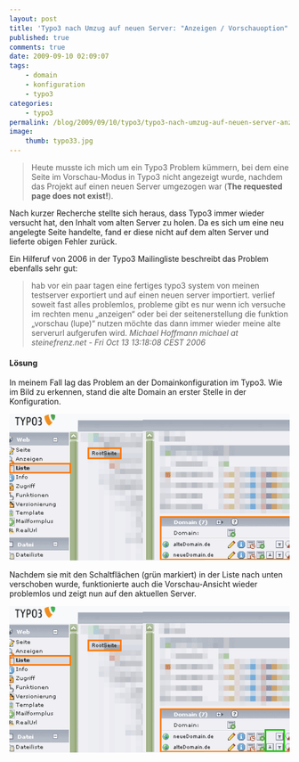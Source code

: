 ```yaml
---
layout: post
title: 'Typo3 nach Umzug auf neuen Server: "Anzeigen / Vorschauoption" springt auf alten Server'
published: true
comments: true
date: 2009-09-10 02:09:07
tags:
    - domain
    - konfiguration
    - typo3
categories:
    - typo3
permalink: /blog/2009/09/10/typo3/typo3-nach-umzug-auf-neuen-server-anzeigen-vorschauoption-springt-auf-alten-server
image:
    thumb: typo33.jpg
---
```

> Heute musste ich mich um ein Typo3 Problem kümmern, bei dem eine Seite im Vorschau-Modus in Typo3 nicht angezeigt wurde, nachdem das Projekt auf einen neuen Server umgezogen war (**The requested page does not exist!**).



Nach kurzer Recherche stellte sich heraus, dass Typo3 immer wieder versucht hat, den Inhalt vom alten Server zu holen. Da es sich um eine neu angelegte Seite handelte, fand er diese nicht auf dem alten Server und lieferte obigen Fehler zurück.



Ein Hilferuf von 2006 in der Typo3 Mailingliste beschreibt das Problem ebenfalls sehr gut:
  
> hab vor ein paar tagen eine fertiges typo3 system von meinen
> testserver exportiert und auf einen neuen server importiert.
> verlief soweit fast alles problemlos, probleme gibt es nur wenn ich
> versuche im rechten menu &#8222;anzeigen&#8220; oder bei der seitenerstellung die
> funktion &#8222;vorschau (lupe)&#8220; nutzen möchte das dann immer wieder meine
> alte serverurl aufgerufen wird. 
> <cite>Michael Hoffmann michael at steinefrenz.net - Fri Oct 13 13:18:08 CEST 2006</cite>
  
#### Lösung

In meinem Fall lag das Problem an der Domainkonfiguration im Typo3. Wie im Bild zu erkennen, stand die alte Domain an 
erster Stelle in der Konfiguration.

![Falsche Domainkonfiguration][1]

Nachdem sie mit den Schaltflächen (grün markiert) in der Liste nach unten verschoben wurde, 
funktionierte auch die Vorschau-Ansicht wieder problemlos und zeigt nun auf den aktuellen Server.

![Richtige Domainkonfiguration][2]
  
 [1]: /images/falschedomain.gif
 [2]: /images/korrektedomain.gif